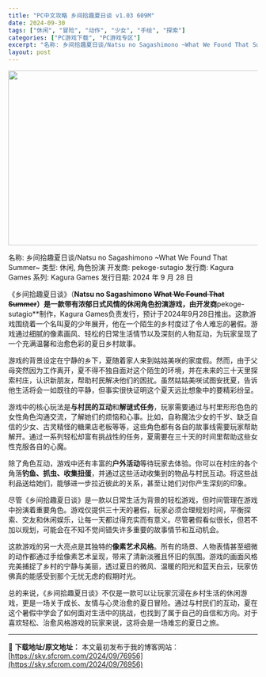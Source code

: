```yaml
---
title: "PC中文攻略 乡间拾趣夏日谈 v1.03 609M"
date: 2024-09-30
tags: ["休闲", "冒险", "动作", "少女", "手绘", "探索"]
categories: ["PC游戏下载", "PC游戏专区"]
excerpt: "名称: 乡间拾趣夏日谈/Natsu no Sagashimono ~What We Found That Summer~ 类型: 休闲, 角色扮演 开发商: pekoge-sutagio 发行商: Kagura Games 系列: Kagura Games 发行日期: 2024 年 9 月 28 日&hellip;"
layout: post
---
```


<img class="aligncenter size-full wp-image-76960" src="https://sky.sfcrom.com/wp-content/uploads/2024/09/2024093004200730.webp" alt="" width="616" height="353" />

名称: 乡间拾趣夏日谈/Natsu no Sagashimono ~What We Found That Summer~
类型: 休闲, 角色扮演
开发商: pekoge-sutagio
发行商: Kagura Games
系列: Kagura Games
发行日期: 2024 年 9 月 28 日

《乡间拾趣夏日谈》（<strong>Natsu no Sagashimono <del>What We Found That Summer</del>）是一款带有浓郁日式风情的休闲角色扮演游戏，由开发商</strong>pekoge-sutagio**制作，Kagura Games负责发行，预计于2024年9月28日推出。这款游戏围绕着一个名叫夏的少年展开，他在一个陌生的乡村度过了令人难忘的暑假。游戏通过细腻的像素画风、轻松的日常生活情节以及深刻的人物互动，为玩家呈现了一个充满温馨和治愈色彩的夏日乡村故事。

游戏的背景设定在宁静的乡下，夏随着家人来到姑姑美咲的家度假。然而，由于父母突然因为工作离开，夏不得不独自面对这个陌生的环境，并在未来的三十天里探索村庄，认识新朋友，帮助村民解决他们的困扰。虽然姑姑美咲试图安抚夏，告诉他生活将会一如既往的平静，但事实很快证明这个夏天远比想象中的要精彩纷呈。

游戏中的核心玩法是<strong>与村民的互动</strong>和<strong>解谜式任务</strong>，玩家需要通过与村里形形色色的女性角色沟通交流，了解她们的烦恼和心事。比如，自称魔法少女的千岁、缺乏自信的少女、古灵精怪的糖果店老板等等，这些角色都有各自的故事线需要玩家帮助解开。通过一系列轻松却富有挑战性的任务，夏需要在三十天的时间里帮助这些女性克服各自的心魔。

除了角色互动，游戏中还有丰富的<strong>户外活动</strong>等待玩家去体验。你可以在村庄的各个角落<strong>钓鱼、抓虫、收集扭蛋</strong>，并通过这些活动收集到的物品与村民互动。将这些战利品送给她们，能够进一步拉近彼此的关系，甚至让她们对你产生深刻的印象。

尽管《乡间拾趣夏日谈》是一款以日常生活为背景的轻松游戏，但时间管理在游戏中扮演着重要角色。游戏仅提供三十天的暑假，玩家必须合理规划时间，平衡探索、交友和休闲娱乐，让每一天都过得充实而有意义。尽管暑假看似很长，但若不加以规划，可能会在不知不觉间错失许多重要的故事情节和互动机会。

这款游戏的另一大亮点是其独特的<strong>像素艺术风格</strong>。所有的场景、人物表情甚至细微的动作都通过手绘像素艺术呈现，带来了清新淡雅且怀旧的氛围。游戏的画面风格完美捕捉了乡村的宁静与美丽，透过夏日的微风、温暖的阳光和蓝天白云，玩家仿佛真的能感受到那个无忧无虑的假期时光。

总的来说，《乡间拾趣夏日谈》不仅是一款可以让玩家沉浸在乡村生活的休闲游戏，更是一场关于成长、友情与心灵治愈的夏日冒险。通过与村民们的互动，夏在这个暑假中学会了如何面对生活中的挑战，也找到了属于自己的自信和方向。对于喜欢轻松、治愈风格游戏的玩家来说，这将会是一场难忘的夏日之旅。

---
📖 **下载地址/原文地址：** 本文最初发布于我的博客网站：[https://sky.sfcrom.com/2024/09/76956](https://sky.sfcrom.com/2024/09/76956)
